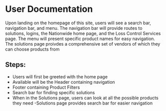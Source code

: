 # User Documentation

Upon landing on the homepage of this site, users will see a search bar, navigation bar, and menu.
The navigation bar will provide routes to solutions, logins, the Nationwide home page, and the Loss Control Services page. The menu will present specific product names for easy navigation.
The solutions page proivdes a comprehensive set of vendors of which they can choose products from

## Steps:
- Users will first be greeted with the home page
- Available will be the Header containing navigation
- Footer containing Product Filters
- Search bar for finding specific solutions
- When in the Solutions page, users can look at all the possible products they need
-Solutions page provides search bar for easier navigation

